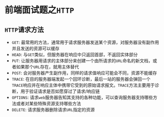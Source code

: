 # 前端面试题之`HTTP`

## `HTTP`请求方法
- `GET`: 最常用的方法，通常用于请求服务器发送某个资源，对服务器没有副作用并且发送的资源可以缓存
- `HEAD`: 与`GET`类似，但服务器在响应中只返回首部，不返回实体部分
- `PUT`: 让服务器用请求的主体部分来创建一个由所请求的`URL`命名的新文档，或者如果那个`URL`存在，就用主体替代
- `POST`: 会对服务器产生副作用，同样的请求值响应可能会不同，资源不能缓存
- `TRACE`: 在目的服务器端发起一个回环诊断，最后一站的服务器会弹回一个`TRACE`响应并在响应主体中携带它受到的原始请求报文。`TRACE`方法主要用于诊断，用于验证请求是否如愿穿过了请求/响应链
- `OPTIONS`: 请求`web`服务器告知其支持的各种功能，可以查询服务器支持哪些方法或者对某些特殊资源支持哪些方法
- `DELETE`: 请求服务器删除请求`URL`指定的资源


